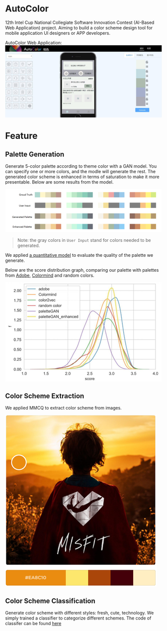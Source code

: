 # AutoColor
12th Intel Cup National Collegiate Software Innovation Contest (AI-Based Web Application) project. Aiming to build a color scheme design tool for mobile application UI designers or APP developers.

AutoColor Web Application:
![AutoColor Web Application](/images/AutoColor.jpg)

# Feature
## Palette Generation
Generate 5-color palette according to theme color with a GAN model. You can specify one or more colors, and the modle will generate the rest. The generated color scheme is enhanced in terms of saturation to make it more presentable.
Below are some results from the model.

![Results from GAN models, few palettes](/images/palettes.png)
> Note: the gray colors in `User Input` stand for colors needed to be generated.

We applied [a quantitative model](https://www.dgp.toronto.edu/~donovan/color/colorcomp.pdf) to evaluate the quality of the palette we generate.

Below are the score distribution graph, comparing our palette with palettes from [Adobe](https://color.adobe.com/zh/create), [Colormind](http://colormind.io/) and random colors.

![score distribution graph](/images/score-distribution.jpg)
## Color Scheme Extraction
We applied MMCQ to extract color scheme from images.

![extract](/images/extract.png)

## Color Scheme Classification
Generate color scheme with different styles: fresh, cute, technology. We simply trained a classifier to categorize different schemes. The code of classifer can be found [here](https://github.com/Ti-tanium/Color-Scheme-Style-Classifier)

